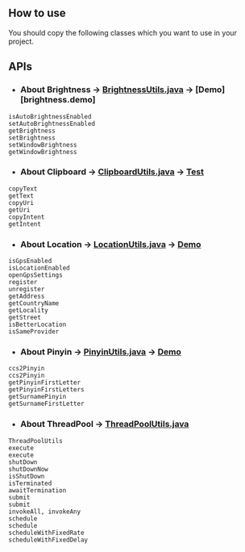 ## How to use

You should copy the following classes which you want to use in your project.


## APIs

* ### About Brightness -> [BrightnessUtils.java][brightness.java] -> [Demo][brightness.demo]
```
isAutoBrightnessEnabled
setAutoBrightnessEnabled
getBrightness
setBrightness
setWindowBrightness
getWindowBrightness
```

* ### About Clipboard -> [ClipboardUtils.java][clipboard.java] -> [Test][clipboard.test]
```
copyText
getText
copyUri
getUri
copyIntent
getIntent
```

* ### About Location -> [LocationUtils.java][location.java] -> [Demo][location.demo]
```
isGpsEnabled
isLocationEnabled
openGpsSettings
register
unregister
getAddress
getCountryName
getLocality
getStreet
isBetterLocation
isSameProvider
```

* ### About Pinyin -> [PinyinUtils.java][pinyin.java] -> [Demo][pinyin.demo]
```
ccs2Pinyin
ccs2Pinyin
getPinyinFirstLetter
getPinyinFirstLetters
getSurnamePinyin
getSurnameFirstLetter
```

* ### About ThreadPool -> [ThreadPoolUtils.java][thread_pool.java]
```
ThreadPoolUtils
execute
execute
shutDown
shutDownNow
isShutDown
isTerminated
awaitTermination
submit
submit
invokeAll, invokeAny
schedule
schedule
scheduleWithFixedRate
scheduleWithFixedDelay
```



[brightness.java]: https://github.com/Blankj/AndroidUtilCode/blob/master/subutil/src/main/java/com/blankj/subutil/util/BrightnessUtils.java
[brightness.test]: https://github.com/Blankj/AndroidUtilCode/blob/master/app/src/main/java/com/blankj/androidutilcode/feature/sub/brightness/BrightnessActivity.java

[clipboard.java]: https://github.com/Blankj/AndroidUtilCode/blob/master/subutil/src/main/java/com/blankj/subutil/util/ClipboardUtils.java
[clipboard.test]: https://github.com/Blankj/AndroidUtilCode/blob/master/subutil/src/test/java/com/blankj/subutil/util/ClipboardUtilsTest.java

[location.java]: https://github.com/Blankj/AndroidUtilCode/blob/master/subutil/src/main/java/com/blankj/subutil/util/LocationUtils.java
[location.demo]: https://github.com/Blankj/AndroidUtilCode/blob/master/app/src/main/java/com/blankj/androidutilcode/feature/sub/location/LocationActivity.java

[pinyin.java]: https://github.com/Blankj/AndroidUtilCode/blob/master/subutil/src/main/java/com/blankj/subutil/util/PinyinUtils.java
[pinyin.demo]: https://github.com/Blankj/AndroidUtilCode/blob/master/app/src/main/java/com/blankj/androidutilcode/feature/sub/pinyin/PinyinActivity.java

[thread_pool.java]: https://github.com/Blankj/AndroidUtilCode/blob/master/subutil/src/main/java/com/blankj/subutil/util/ThreadPoolUtils.java
